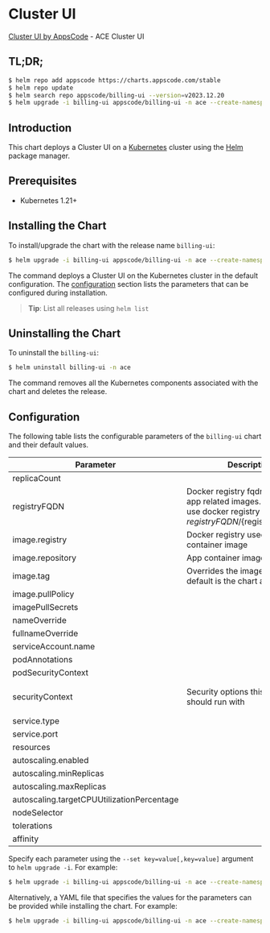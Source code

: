 # Cluster UI

[Cluster UI by AppsCode](https://github.com/bytebuilders) - ACE Cluster UI

## TL;DR;

```bash
$ helm repo add appscode https://charts.appscode.com/stable
$ helm repo update
$ helm search repo appscode/billing-ui --version=v2023.12.20
$ helm upgrade -i billing-ui appscode/billing-ui -n ace --create-namespace --version=v2023.12.20
```

## Introduction

This chart deploys a Cluster UI on a [Kubernetes](http://kubernetes.io) cluster using the [Helm](https://helm.sh) package manager.

## Prerequisites

- Kubernetes 1.21+

## Installing the Chart

To install/upgrade the chart with the release name `billing-ui`:

```bash
$ helm upgrade -i billing-ui appscode/billing-ui -n ace --create-namespace --version=v2023.12.20
```

The command deploys a Cluster UI on the Kubernetes cluster in the default configuration. The [configuration](#configuration) section lists the parameters that can be configured during installation.

> **Tip**: List all releases using `helm list`

## Uninstalling the Chart

To uninstall the `billing-ui`:

```bash
$ helm uninstall billing-ui -n ace
```

The command removes all the Kubernetes components associated with the chart and deletes the release.

## Configuration

The following table lists the configurable parameters of the `billing-ui` chart and their default values.

|                 Parameter                  |                                                             Description                                                              |                                                                    Default                                                                     |
|--------------------------------------------|--------------------------------------------------------------------------------------------------------------------------------------|------------------------------------------------------------------------------------------------------------------------------------------------|
| replicaCount                               |                                                                                                                                      | <code>1</code>                                                                                                                                 |
| registryFQDN                               | Docker registry fqdn used to pull app related images. Set this to use docker registry hosted at ${registryFQDN}/${registry}/${image} | <code>ghcr.io</code>                                                                                                                           |
| image.registry                             | Docker registry used to pull app container image                                                                                     | <code>appscode</code>                                                                                                                          |
| image.repository                           | App container image                                                                                                                  | <code>billing-ui</code>                                                                                                                        |
| image.tag                                  | Overrides the image tag whose default is the chart appVersion.                                                                       | <code>""</code>                                                                                                                                |
| image.pullPolicy                           |                                                                                                                                      | <code>Always</code>                                                                                                                            |
| imagePullSecrets                           |                                                                                                                                      | <code>[]</code>                                                                                                                                |
| nameOverride                               |                                                                                                                                      | <code>""</code>                                                                                                                                |
| fullnameOverride                           |                                                                                                                                      | <code>""</code>                                                                                                                                |
| serviceAccount.name                        |                                                                                                                                      | <code>""</code>                                                                                                                                |
| podAnnotations                             |                                                                                                                                      | <code>{}</code>                                                                                                                                |
| podSecurityContext                         |                                                                                                                                      | <code>{}</code>                                                                                                                                |
| securityContext                            | Security options this container should run with                                                                                      | <code>{"allowPrivilegeEscalation":false,"capabilities":{"drop":["ALL"]},"runAsNonRoot":true,"seccompProfile":{"type":"RuntimeDefault"}}</code> |
| service.type                               |                                                                                                                                      | <code>ClusterIP</code>                                                                                                                         |
| service.port                               |                                                                                                                                      | <code>80</code>                                                                                                                                |
| resources                                  |                                                                                                                                      | <code>{}</code>                                                                                                                                |
| autoscaling.enabled                        |                                                                                                                                      | <code>false</code>                                                                                                                             |
| autoscaling.minReplicas                    |                                                                                                                                      | <code>1</code>                                                                                                                                 |
| autoscaling.maxReplicas                    |                                                                                                                                      | <code>100</code>                                                                                                                               |
| autoscaling.targetCPUUtilizationPercentage |                                                                                                                                      | <code>80</code>                                                                                                                                |
| nodeSelector                               |                                                                                                                                      | <code>{}</code>                                                                                                                                |
| tolerations                                |                                                                                                                                      | <code>[]</code>                                                                                                                                |
| affinity                                   |                                                                                                                                      | <code>{}</code>                                                                                                                                |


Specify each parameter using the `--set key=value[,key=value]` argument to `helm upgrade -i`. For example:

```bash
$ helm upgrade -i billing-ui appscode/billing-ui -n ace --create-namespace --version=v2023.12.20 --set replicaCount=1
```

Alternatively, a YAML file that specifies the values for the parameters can be provided while
installing the chart. For example:

```bash
$ helm upgrade -i billing-ui appscode/billing-ui -n ace --create-namespace --version=v2023.12.20 --values values.yaml
```
